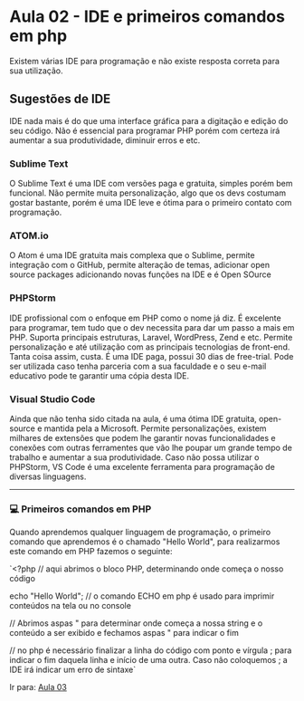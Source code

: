 # Aula 02 - IDE e primeiros comandos em php

Existem várias IDE para programação e não existe resposta correta para sua utilização.

## Sugestões de IDE

IDE nada mais é do que uma interface gráfica para a digitação e edição do seu código. Não é essencial para programar PHP porém com certeza irá aumentar a sua produtividade, diminuir erros e etc.

### Sublime Text
O Sublime Text é uma IDE com versões paga e gratuita, simples porém bem funcional. Não permite muita personalização, algo que os devs costumam gostar bastante, porém é uma IDE leve e ótima para o primeiro contato com programação.

### ATOM.io
O Atom é uma IDE gratuita mais complexa que o Sublime, permite integração com o GitHub, permite alteração de temas, adicionar open source packages adicionando novas funções na IDE e é Open SOurce

### PHPStorm
IDE profissional com o enfoque em PHP como o nome já diz. É excelente para programar, tem tudo que o dev necessita para dar um passo a mais em PHP. Suporta principais estruturas, Laravel, WordPress, Zend e etc. Permite personalização e até utilização com as principais tecnologias de front-end.</br>
Tanta coisa assim, custa. É uma IDE paga, possui 30 dias de free-trial. Pode ser utilizada caso tenha parceria com a sua faculdade e o seu e-mail educativo pode te garantir uma cópia desta IDE.

### Visual Studio Code
Ainda que não tenha sido citada na aula, é uma ótima IDE gratuita, open-source e mantida pela a Microsoft. Permite personalizações, existem milhares de extensões que podem lhe garantir novas funcionalidades e conexões com outras ferramentes que vão lhe poupar um grande tempo de trabalho e aumentar a sua produtividade. Caso não possa utilizar o PHPStorm, VS Code é uma excelente ferramenta para programação de diversas linguagens.

---

### :computer: Primeiros comandos em PHP
Quando aprendemos qualquer linguagem de programação, o primeiro comando que aprendemos é o chamado "Hello World", para realizarmos este comando em PHP fazemos o seguinte:</br>

`<?php // aqui abrimos o bloco PHP, determinando onde começa o nosso código

echo "Hello World"; // o comando ECHO em php é usado para imprimir conteúdos na tela ou no console

// Abrimos aspas " para determinar onde começa a nossa string e o conteúdo a ser exibido e fechamos aspas " para indicar o fim

// no php é necessário finalizar a linha do código com ponto e vírgula ; para indicar o fim daquela linha e início de uma outra. Caso não coloquemos ; a IDE irá indicar um erro de sintaxe`

Ir para: [Aula 03](Aula-03.md)